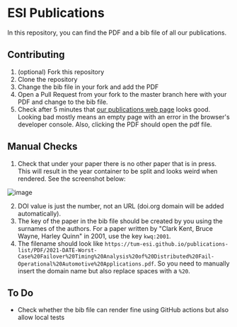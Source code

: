 # ESI Publications

In this repository, you can find the PDF and a bib file of all our publications.

## Contributing

1. (optional) Fork this repository
2. Clone the repository
3. Change the bib file in your fork and add the PDF
4. Open a Pull Request from your fork to the master branch here with your PDF and change to the bib file.
5. Check after 5 minutes that [our publications web page](https://www.ei.tum.de/esi/publikationen/) looks good. Looking bad mostly means an empty page with an error in the browser's developer console. Also, clicking the PDF should open the pdf file.

## Manual Checks

1. Check that under your paper there is no other paper that is in press. This will result in the year container to be split and looks weird when rendered. See the screenshot below:

![image](https://user-images.githubusercontent.com/20195407/119685580-c611ac80-be45-11eb-8304-9c9acf8cc63e.png)

2. DOI value is just the number, not an URL (doi.org domain will be added automatically).
3. The key of the paper in the bib file should be created by you using the surnames of the authors. For a paper written by "Clark Kent, Bruce Wayne, Harley Quinn" in 2001, use the key `kwq:2001`.
4. The filename should look like `https://tum-esi.github.io/publications-list/PDF/2021-DATE-Worst-Case%20Failover%20Timing%20Analysis%20of%20Distributed%20Fail-Operational%20Automotive%20Applications.pdf`. So you need to manually insert the domain name but also replace spaces with a `%20`. 


## To Do

- Check whether the bib file can render fine using GitHub actions but also allow local tests
